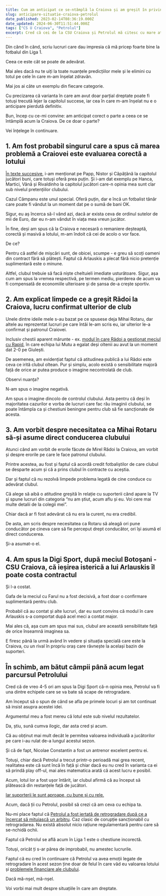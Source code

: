 ```yaml
---
title: Cum am anticipat ce se-ntâmplă la Craiova și am greșit în privința Petrolului
slug: anticipare-situatie-craiova-petrolul
date_published: 2023-02-14T08:36:19.000Z
date_updated: 2024-06-30T11:51:44.000Z
tags: ["CS U Craiova", "Petrolul"]
excerpt: Cred că cei de la CSU Craiova și Petrolul mă citesc cu mare atenție. Însă doar oltenii mă ascultă, cei de la Petrolul se încăpățânează să mă sfideze
---
```


Din când în când, scriu lucruri care dau impresia că mă pricep foarte bine la fotbalul din Liga 1.

Ceea ce este cât se poate de adevărat.

Mai ales dacă nu te uiți la toate nuanțele predicțiilor mele și le elimini cu totul pe cele în care m-am înșelat zdravăn.

Mai jos ai câte un exemplu din fiecare categorie.

Cu precizarea  că varianta în care am avut doar parțial dreptate poate fi totuși trecută lejer la capitolul succese, iar cea în care m-am înșelat nu e o anticipare  pierdută definitiv.

Bun, încep cu ce-mi convine: am anticipat corect o parte a ceea ce se întâmplă acum la Craiova. De ce doar o parte?

Vei înțelege în continuare.

## 1. Am fost probabil singurul care a spus că marea problemă a Craiovei este evaluarea corectă a lotului

[În texte succesive](__GHOST_URL__/p/marea-problema-a-lui-radoi.), i-am menționat pe Papp, Nistor și Căpățână la capitolul jucători buni, care totuși oferă prea puțin. Și i-am dat exemplu pe Hanca, Martici, Vână și Rivaldinho la capitolul jucători care-n opinia mea sunt clar sub nivelul pretențiilor clubului.

Cazul Câmpanu este unul special. Oferă puțin, dar e încă un fotbalist tânăr care poate fi vândut la un moment dat pe o sumă de bani OK.

Sigur, eu aș încerca să-l vând azi, dacă ar exista ceva de ordinul sutelor de mii de Euro, dar eu n-am vândut în viața mea vreun jucător.

În fine, deși am spus că la Craiova e necesară o remaniere deșteaptă, corectă și masivă a lotului, m-am îndoit că cei de acolo o vor face.

De ce?

Pentru că astfel de mișcări sunt, de obicei, scumpe - e greu să scoți oameni din contract fără să plătești. Faptul că Arlauskis a plecat fără nicio pretenție suplimentară este o minune.

Altfel, clubul trebuie să facă niște cheltuieli imediate usturătoare. Sigur, așa cum am spus la vremea respectivă, pe termen mediu, pierderea de acum va fi compensată de economiile ulterioare și de șansa de-a crește sportiv.

## 2. Am explicat limpede ce a greșit Rădoi la Craiova, lucru confirmat ulterior de club

Unele dintre ideile mele s-au bazat pe ce spusese deja Mihai Rotaru, dar altele au reprezentat lucruri pe care întâi le-am scris eu, iar ulterior le-a confirmat și patronul Craiovei.

Inclusiv chestii aparent mărunte - ex. [modul în care Rădoi a gestionat meciul cu Rapid](__GHOST_URL__/radoi-explicarea-demisiei/), în care echipa lui Mutu a egalat deși oltenii au avut la un moment dat 2-0 pe Giulești.

De asemenea, am evidențiat faptul că atitudinea publică a lui Rădoi este ceva ce irită clubul oltean. Pur și simplu, acolo există o sensibilitate majoră față de orice ar putea produce o imagine necontrolată de club.

Observi nuanța?

N-am spus o imagine negativă.

Am spus o imagine dincolo de controlul clubului. Asta pentru că deși în majoritatea cazurilor e vorba de lucruri care fac rău imaginii clubului, se poate întâmpla ca și chestiuni beningne pentru club să fie sancționate de acesta.

## 3. Am vorbit despre necesitatea ca Mihai Rotaru să-și asume direct conducerea clubului

Atunci când am vorbit de erorile făcute de Mirel Rădoi la Craiova, am vorbit și despre erorile pe care le face patronul clubului.

Printre acestea, au fost și faptul că acordă credit fotbaliștilor de care clubul se desparte acum și că a prins clubul în contracte cu aceștia.

Dar și faptul că nu rezolvă limpede problema legată de cine conduce cu adevărat clubul.

Că alege să aibă o atitudine greșită în relație cu suporterii când apare la TV și spune lucruri din categoria “nu am știut, acum aflu și eu. Voi cere mai multe detalii de la colegii mei”.

Chiar dacă ar fi fost adevărat că nu era la curent, nu era credibil.

De asta, am scris despre necesitatea ca Rotaru să aleagă ori pune conducător pe cineva care să fie perceput drept conducător, ori își asumă el direct conducerea.

Și-a asumat-o el.

## 4. Am spus la Digi Sport, după meciul Botoșani - CSU Craiova, că ieșirea isterică a lui Arlauskis îl poate costa contractul

Și l-a costat.

Gafa de la meciul cu Farul nu a fost decisivă, a fost doar o confirmare suplimentară pentru club.

Probabil că au contat și alte lucruri, dar eu sunt convins că modul în care Arlauskis s-a comportat după acel meci a contat major.

Mai ales că, așa cum am spus mai sus, clubul are această sensibilitate față de orice înseamnă imaginea sa.

E firesc până la urmă având în vedere și situația specială care este la Craiova, cu un rival în propriu oraș care râvnește la același bazin de suporteri.

## În schimb, am bătut câmpii până acum legat parcursul Petrolului

Cred că de vreo 4-5 ori am spus la Digi Sport că-n opinia mea, Petrolul va fi una dintre echipele care se va bate să scape de retrogradare.

Am început să o spun de când se afla pe primele locuri și am tot continuat să insist asupra acestei idei.

Argumentul meu a fost mereu că lotul este sub nivelul rezultatelor.

Da, știu, sună cumva ilogic, dar asta cred și acum.

Că au obținut mai mult decât le permitea valoarea individuală a jucătorilor pe care i-au rulat de-a lungul acestui sezon.

Și că de fapt, Nicolae Constantin a fost un antrenor excelent pentru ei.

Totuși, chiar dacă Petrolul a trecut printr-o perioadă mai grea recent, realitatea este că sunt încă în față și chiar dacă eu nu cred în varianta ca ei să prindă play off-ul,  mai ales matematica arată că acest lucru e posibil.

Acum, lotul lor a fost ușor întărit, iar clubul afirmă că au început să plătească din restanțele față de jucători.

[Iar suporterii le sunt aproape, cu bune și cu rele.](__GHOST_URL__/fani-nocivi-petrolul)

Acum, dacă ții cu Petrolul, posibil să crezi că am ceva cu echipa ta.

Nu-mi place faptul că [Petrolul a fost iertată de retrogradare după ce a încercat să mituiască un arbitru](https://liga2.prosport.ro/seria-1/flagrant-cu-un-oficial-al-clubului-petrolul-dand-mita-catre-arbitrul-meciului-cs-mioveni-aerostar-reactia-clubului-ploiestean-19176260). Caz clasic de corupție sancționabil cu retrogradarea. Nu există absolut nicio rațiune regulamentară pentru care să se-nchidă ochii.

Faptul că Petrolul se află acum în Liga 1 este o chestiune incorectă.

Totuși, oricât ți s-ar părea de improbabil, nu amestec lucrurile.

Faptul că eu cred în continuare că Petrolul va avea emoții legate de retrogradare în acest sezon ține doar de felul în care văd eu valoarea lotului și [problemele financiare ale clubului](https://www.gsp.ro/fotbal/liga-1/petrolul-ploiesti-cesionare-drepturi-tv-superliga-688065.html).

Dacă mă-nșel, mă-nșel.

Voi vorbi mai mult despre situațiile în care am dreptate.
